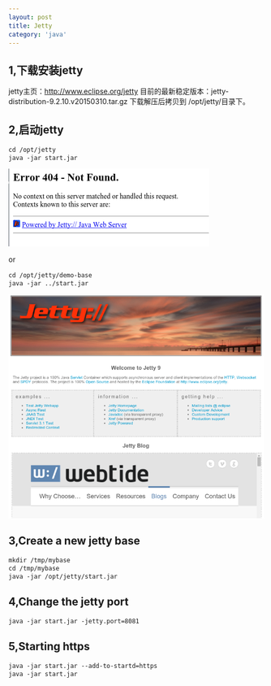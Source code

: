 ```yaml
---
layout: post
title: Jetty
category: 'java'
---
```


## 1,下载安装jetty
jetty主页：http://www.eclipse.org/jetty
目前的最新稳定版本：jetty-distribution-9.2.10.v20150310.tar.gz
下载解压后拷贝到 /opt/jetty/目录下。

## 2,启动jetty

    cd /opt/jetty
    java -jar start.jar

<img src="/images/jetty-home.png"/>

or

    cd /opt/jetty/demo-base
    java -jar ../start.jar

<img src="/images/jetty-demo-base.png"/>


## 3,Create a new jetty base

    mkdir /tmp/mybase
    cd /tmp/mybase
    java -jar /opt/jetty/start.jar

## 4,Change the jetty port

    java -jar start.jar -jetty.port=8081

## 5,Starting https

    java -jar start.jar --add-to-startd=https
    java -jar start.jar




